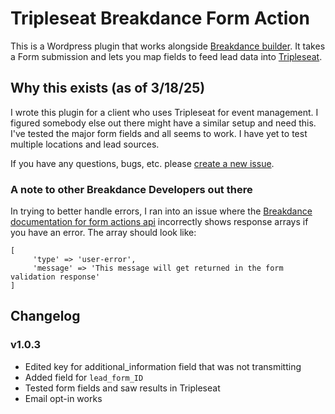 # Tripleseat Breakdance Form Action
This is a Wordpress plugin that works alongside [Breakdance builder](https://breakdance.com/ref/376/). It takes a Form submission and lets you map fields to feed lead data into [Tripleseat](https://support.tripleseat.com/hc/en-us/articles/205161948-Lead-Form-API-endpoint). 

## Why this exists (as of 3/18/25)
I wrote this plugin for a client who uses Tripleseat for event management. I figured somebody else out there might have a similar setup and need this. I've tested the major form fields and all seems to work. I have yet to test multiple locations and lead sources.

If you have any questions, bugs, etc. please [create a new issue](https://github.com/Nicscott01/tripleseat-breakdance-form-action/issues/new).


### A note to other Breakdance Developers out there
In trying to better handle errors, I ran into an issue where the [Breakdance documentation for form actions api](https://github.com/soflyy/breakdance-developer-docs/blob/master/form-actions/readme.md) incorrectly shows response arrays if you have an error. The array should look like:
```
[
     'type' => 'user-error',
     'message' => 'This message will get returned in the form validation response'
]
```


## Changelog
### v1.0.3
- Edited key for additional_information field that was not transmitting
- Added field for `lead_form_ID`
- Tested form fields and saw results in Tripleseat
- Email opt-in works
